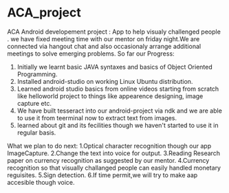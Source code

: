 # ACA_project
ACA Android developement project : App to help visualy challenged  people .
we have fixed meeting time with our mentor on friday night.We are connected via hangout chat and also occasionaly arrange additional meetings to solve emerging problems.
So far our Progress:
1. Initially we learnt basic JAVA syntaxes and basics of Object Oriented Programming.
2. Installed android-studio on working Linux Ubuntu distribution.
3. Learned android studio basics from online videos starting from scratch like helloworld project to things like appearence designing, image capture etc.
4. We have built tesseract into  our android-project via ndk and we are able to use it from teerminal now to extract text from images.
5. learned about git and its   fecilities though we haven't started to use it in regular basis.

What we plan to do next:
1.Optical character recognition though our app ImageCapture.
2.Change the text into voice for output.
3.Reading Research paper on currency recognition as suggested  by our mentor.
4.Currency recognition so that visually challanged people can easily handled monetary reguisites.
5.Sign detection.
6.If time permit,we will try to make aap accesible though voice.
